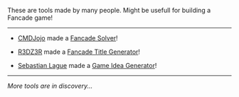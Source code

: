These are tools made by many people. Might be usefull for building a Fancade game!

---

- [CMDJojo](https://twitter.com/cmdjojo) made a [Fancade Solver](https://github.com/CMDJojo/FancadeSolvers)!

- [R3DZ3R](https://r3dz3r.github.io) made a [Fancade Title Generator](https://r3dz3r.github.io/fancade/titlegenerator)!

- [Sebastian Lague](https://www.youtube.com/c/SebastianLague) made a [Game Idea Generator](https://seblague.github.io/ideagenerator/)!

---

*More tools are in discovery...*